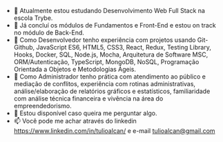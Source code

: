 - 🔭 Atualmente estou estudando Desenvolvimento Web Full Stack na escola Trybe.
- 🌱 Já concluí os módulos de Fundamentos e Front-End e estou on track no módulo de Back-End.
- 👯 Como Desenvolvedor tenho experiência com projetos usando Git-Github, JavaScript ES6, HTML5, CSS3, React, Redux, Testing Library, Hooks, Docker, SQL, Node.js, Mocha, Arquitetura de Software MSC, ORM/Autenticação, TypeScript, MongoDB, NoSQL, Programação Orientada a Objetos e Metodologias Ágeis.
- 🤔 Como Administrador tenho prática com atendimento ao público e mediação de conflitos, experiência com rotinas administrativas, análise/elaboração de relatórios gráficos e estatísticos, familiaridade com análise técnica financeira e vivência na área do empreendedorismo.
- 💬 Estou disponível caso queira me perguntar algo.
- 📫 Você pode me achar através do linkedin https://www.linkedin.com/in/tulioalcan/ e e-mail tulioalcan@gmail.com
